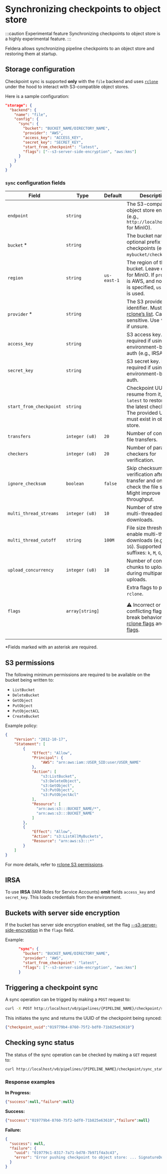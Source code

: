 # Synchronizing checkpoints to object store

:::caution Experimental feature
Synchronizing checkpoints to object store is a highly experimental feature.
:::

Feldera allows synchronizing pipeline checkpoints to an object store and
restoring them at startup.

## Storage configuration

Checkpoint sync is supported **only** with the `file` backend and uses
[`rclone`](https://rclone.org/) under the hood to interact with S3-compatible
object stores.

Here is a sample configuration:

```json
"storage": {
  "backend": {
    "name": "file",
    "config": {
      "sync": {
        "bucket": "BUCKET_NAME/DIRECTORY_NAME",
        "provider": "AWS",
        "access_key": "ACCESS_KEY",
        "secret_key": "SECRET_KEY",
        "start_from_checkpoint": "latest",
        "flags": ["--s3-server-side-encryption", "aws:kms"]
      }
    }
  }
}
```

### `sync` configuration fields

| Field                   | Type            | Default     | Description                                                                                                                                                                          |
|-------------------------|-----------------|-------------|--------------------------------------------------------------------------------------------------------------------------------------------------------------------------------------|
| `endpoint`              | `string`        |             | The S3-compatible object store endpoint (e.g., `http://localhost:9000` for MinIO).                                                                                                   |
| `bucket` \*             | `string`        |             | The bucket name and optional prefix to store checkpoints (e.g., `mybucket/checkpoints`).                                                                                             |
| `region`                | `string`        | `us-east-1` | The region of the bucket. Leave empty for MinIO. If `provider` is AWS, and no region is specified, `us-east-1` is used.                                                              |
| `provider` \*           | `string`        |             | The S3 provider identifier. Must match [rclone’s list](https://rclone.org/s3/#providers). Case-sensitive. Use `"Other"` if unsure.                                                   |
| `access_key`            | `string`        |             | S3 access key. Not required if using environment-based auth (e.g., IRSA).                                                                                                            |
| `secret_key`            | `string`        |             | S3 secret key. Not required if using environment-based auth.                                                                                                                         |
| `start_from_checkpoint` | `string`        |             | Checkpoint UUID to resume from it, or `latest` to restore from the latest checkpoint. The provided UUID must exist in object store.                                                  |
| `transfers`             | `integer (u8)`  | `20`        | Number of concurrent file transfers.                                                                                                                                                 |
| `checkers`              | `integer (u8)`  | `20`        | Number of parallel checkers for verification.                                                                                                                                        |
| `ignore_checksum`       | `boolean`       | `false`     | Skip checksum verification after transfer and only check the file size. Might improve throughput.                                                                                    |
| `multi_thread_streams`  | `integer (u8)`  | `10`        | Number of streams for multi-threaded downloads.                                                                                                                                      |
| `multi_thread_cutoff`   | `string`        | `100M`      | File size threshold to enable multi-threaded downloads (e.g., `100M`, `1G`). Supported suffixes: `k`, `M`, `G`, `T`.                                                                 |
| `upload_concurrency`    | `integer (u8)`  | `10`        | Number of concurrent chunks to upload during multipart uploads.                                                                                                                      |
| `flags`                 | `array[string]` |             | Extra flags to pass to `rclone`.<p> ⚠️ Incorrect or conflicting flags may break behavior. See [rclone flags](https://rclone.org/flags/) and [S3 flags](https://rclone.org/s3/). </p> |

*Fields marked with an asterisk are required.

## S3 permissions

The following minimum permissions are required to be available on the bucket
being written to:

- `ListBucket`
- `DeleteBucket`
- `GetObject`
- `PutObject`
- `PutObjectACL`
- `CreateBucket`

Example policy:

```json
{
    "Version": "2012-10-17",
    "Statement": [
        {
            "Effect": "Allow",
            "Principal": {
                "AWS": "arn:aws:iam::USER_SID:user/USER_NAME"
            },
            "Action": [
                "s3:ListBucket",
                "s3:DeleteObject",
                "s3:GetObject",
                "s3:PutObject",
                "s3:PutObjectAcl"
            ],
            "Resource": [
              "arn:aws:s3:::BUCKET_NAME/*",
              "arn:aws:s3:::BUCKET_NAME"
            ]
        },
        {
            "Effect": "Allow",
            "Action": "s3:ListAllMyBuckets",
            "Resource": "arn:aws:s3:::*"
        }
    ]
}
```

For more details, refer to [rclone S3 permissions](https://rclone.org/s3/#s3-permissions).

## IRSA

To use **IRSA** (IAM Roles for Service Accounts) **omit** fields `access_key`
and `secret_key`. This loads credentials from the environment.

## Buckets with server side encryption

If the bucket has server side encryption enabled, set the flag
[--s3-server-side-encryption](https://rclone.org/s3/#s3-server-side-encryption)
in the `flags` field.

Example:
```json
      "sync": {
        "bucket": "BUCKET_NAME/DIRECTORY_NAME",
        "provider": "AWS",
        "start_from_checkpoint": "latest",
        "flags": ["--s3-server-side-encryption", "aws:kms"]
      }
```

## Triggering a checkpoint sync

A sync operation can be trigged by making a `POST` request to:

```bash
curl -X POST http://localhost/v0/pipelines/{PIPELINE_NAME}/checkpoint/sync
```

This initiates the sync and returns the UUID of the checkpoint being synced:

```json
{"checkpoint_uuid":"019779b4-8760-75f2-bdf0-71b825e63610"}
```

## Checking sync status

The status of the sync operation can be checked by making a `GET` request to:

```bash
curl http://localhost/v0/pipelines/{PIPELINE_NAME}/checkpoint/sync_status
```

### Response examples

**In Progress:**

```json
{"success":null,"failure":null}
```

**Success:**

```json
{"success":"019779b4-8760-75f2-bdf0-71b825e63610","failure":null}
```

**Failure:**

```json
{
  "success": null,
  "failure": {
    "uuid": "019779c1-8317-7a71-bd78-7b971f4a3c43",
    "error": "Error pushing checkpoint to object store: ... SignatureDoesNotMatch ..."
  }
}
```
